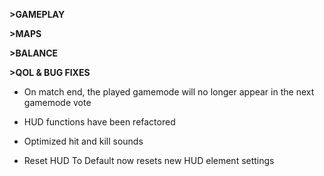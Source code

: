**>GAMEPLAY**

**>MAPS**

**>BALANCE**

**>QOL & BUG FIXES**
- On match end, the played gamemode will no longer appear in the next gamemode vote

- HUD functions have been refactored

- Optimized hit and kill sounds

- Reset HUD To Default now resets new HUD element settings